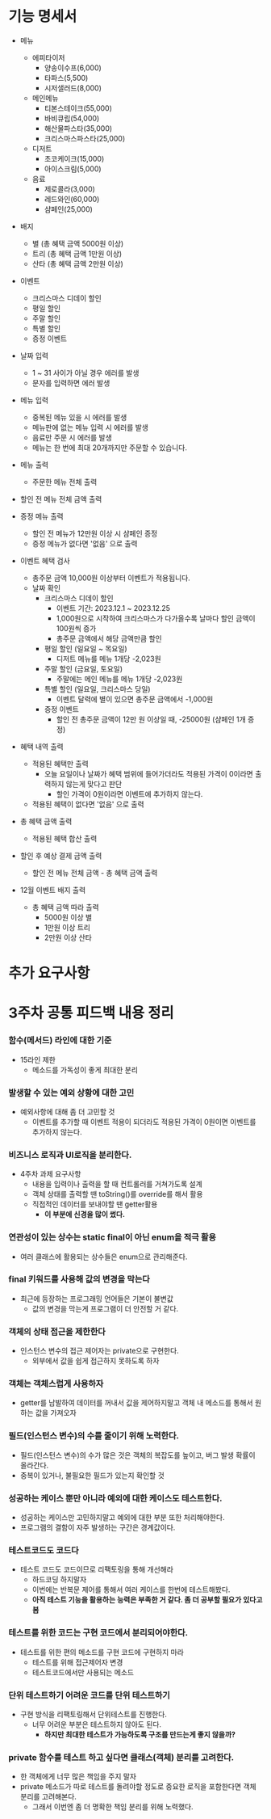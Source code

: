 # 기능 명세서

- 메뉴
    - 에피타이저
        - 양송이수프(6,000)
        - 타파스(5,500)
        - 시저샐러드(8,000)
    - 메인메뉴
        - 티본스테이크(55,000)
        - 바비큐립(54,000)
        - 해산물파스타(35,000)
        - 크리스마스파스타(25,000)
    - 디저트
        - 초코케이크(15,000)
        - 아이스크림(5,000)
    - 음료
        - 제로콜라(3,000)
        - 레드와인(60,000)
        - 샴페인(25,000)


- 배지
    - 별 (총 혜택 금액 5000원 이상)
    - 트리 (총 혜택 금액 1만원 이상)
    - 산타 (총 혜택 금액 2만원 이상)


- 이벤트
    - 크리스마스 디데이 할인
    - 평일 할인
    - 주말 할인
    - 특별 할인
    - 증정 이벤트


- 날짜 입력
    - 1 ~ 31 사이가 아닐 경우 에러를 발생
    - 문자를 입력하면 에러 발생


- 메뉴 입력
    - 중복된 메뉴 있을 시 에러를 발생
    - 메뉴판에 없는 메뉴 입력 시 에러를 발생
    - 음료만 주문 시 에러를 발생
    - 메뉴는 한 번에 최대 20개까지만 주문할 수 있습니다.


- 메뉴 출력
    - 주문한 메뉴 전체 출력


- 할인 전 메뉴 전체 금액 출력


- 증정 메뉴 출력
    - 할인 전 메뉴가 12만원 이상 시 샴페인 증정
    - 증정 메뉴가 없다면 '없음' 으로 출력


- 이벤트 혜택 검사
    - 총주문 금액 10,000원 이상부터 이벤트가 적용됩니다.
    - 날짜 확인
        - 크리스마스 디데이 할인
            - 이벤트 기간: 2023.12.1 ~ 2023.12.25
            - 1,000원으로 시작하여 크리스마스가 다가올수록 날마다 할인 금액이 100원씩 증가
            - 총주문 금액에서 해당 금액만큼 할인
        - 평일 할인 (일요일 ~ 목요일)
            - 디저트 메뉴를 메뉴 1개당 -2,023원
        - 주말 할인 (금요일, 토요일)
            - 주말에는 메인 메뉴를 메뉴 1개당 -2,023원
        - 특별 할인 (일요일, 크리스마스 당일)
            - 이벤트 달력에 별이 있으면 총주문 금액에서 -1,000원
        - 증정 이벤트
            - 할인 전 총주문 금액이 12만 원 이상일 때, -25000원 (샴페인 1개 증정)


- 혜택 내역 출력
    - 적용된 혜택만 출력
      - 오늘 요일이나 날짜가 혜택 범위에 들어가더라도 적용된 가격이 0이라면 출력하지 않는게 맞다고 판단
        - 할인 가격이 0원이라면 이벤트에 추가하지 않는다.
    - 적용된 혜택이 없다면 '없음' 으로 출력


- 총 혜택 금액 출력
    - 적용된 혜택 합산 출력


- 할인 후 예상 결제 금액 출력
    - 할인 전 메뉴 전체 금액 - 총 혜택 금액 출력


- 12월 이벤트 배지 출력
    - 총 혜택 금액 따라 출력
        - 5000원 이상 별
        - 1만원 이상 트리
        - 2만원 이상 산타

# 추가 요구사항


# 3주차 공통 피드백 내용 정리

### 함수(메서드) 라인에 대한 기준

- 15라인 제한
  - 메소드를 가독성이 좋게 최대한 분리


### 발생할 수 있는 예외 상황에 대한 고민

- 예외사항에 대해 좀 더 고민할 것
  - 이벤트를 추가할 때 이벤트 적용이 되더라도 적용된 가격이 0원이면 이벤트를 추가하지 않는다.
    
    
### 비즈니스 로직과 UI로직을 분리한다.

- 4주차 과제 요구사항
  - 내용을 입력이나 출력을 할 때 컨트롤러를 거쳐가도록 설계
  - 객체 상태를 출력할 땐 toString()를 override를 해서 활용
  - 직접적인 데이터를 보내야할 땐 getter활용
    - **이 부분에 신경을 많이 썼다.**


### 연관성이 있는 상수는 static final이 아닌 enum을 적극 활용

- 여러 클래스에 활용되는 상수들은 enum으로 관리해준다.


### final 키워드를 사용해 값의 변경을 막는다
 
- 최근에 등장하는 프로그래밍 언어들은 기본이 불변값
  - 값의 변경을 막는게 프로그램이 더 안전할 거 같다.


### 객체의 상태 접근을 제한한다

- 인스턴스 변수의 접근 제어자는 private으로 구현한다.
  - 외부에서 값을 쉽게 접근하지 못하도록 하자


### 객체는 객체스럽게 사용하자

- getter를 남발하여 데이터를 꺼내서 값을 제어하지말고 객체 내 메소드를 통해서 원하는 값을 가져오자


### 필드(인스턴스 변수)의 수를 줄이기 위해 노력한다.

- 필드(인스턴스 변수)의 수가 많은 것은 객체의 복잡도를 높이고, 버그 발생 확률이 올라간다.
- 중복이 있거나, 불필요한 필드가 있는지 확인할 것
    
### 성공하는 케이스 뿐만 아니라 예외에 대한 케이스도 테스트한다.

- 성공하는 케이스만 고민하지말고 예외에 대한 부분 또한 처리해야한다.
- 프로그램의 결함이 자주 발생하는 구간은 경계값이다. 

### 테스트코드도 코드다

- 테스트 코드도 코드이므로 리팩토링을 통해 개선해라
  - 하드코딩 하지말자
  - 이번에는 반복문 제어를 통해서 여러 케이스를 한번에 테스트해봤다.
  - **아직 테스트 기능을 활용하는 능력은 부족한 거 같다. 좀 더 공부할 필요가 있다고 봄**


### 테스트를 위한 코드는 구현 코드에서 분리되어야한다.

- 테스트를 위한 편의 메소드를 구현 코드에 구현하지 마라
  - 테스트를 위해 접근제어자 변경
  - 테스트코드에서만 사용되는 메소드
  
### 단위 테스트하기 어려운 코드를 단위 테스트하기

- 구현 방식을 리팩토링해서 단위테스트를 진행한다.
  - 너무 어려운 부분은 테스트하지 않아도 된다.
    - **하지만 최대한 테스트가 가능하도록 구조를 만드는게 좋지 않을까?**

### private 함수를 테스트 하고 싶다면 클래스(객체) 분리를 고려한다.

- 한 객체에게 너무 많은 책임을 주지 말자
- private 메소드가 따로 테스트를 돌려야할 정도로 중요한 로직을 포함한다면 객체 분리를 고려해본다.
  - 그래서 이번엔 좀 더 명확한 책임 분리를 위해 노력했다.